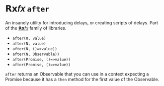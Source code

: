 # 𝗥𝘅𝑓𝑥 `after`

An insanely utility for introducing delays, or creating scripts of delays. Part of the [𝗥𝘅𝑓𝑥](https://github.com/deanrad/rxfx) family of libraries.

- `after(0, value)`
- `after(N, value)`
- `after(N, ()=>value))`
- `after(N, Observable))`
- `after(Promise, ()=>value))`
- `after(Promise, ()=>value))`

`after` returns an Observable that you can use in a context expecting a Promise because it has a `then` method for the first value of the Observable.